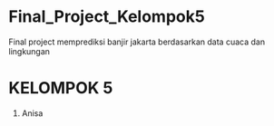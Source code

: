 # Final_Project_Kelompok5
Final project memprediksi banjir jakarta berdasarkan data cuaca dan lingkungan 

<div>
  <h1>KELOMPOK 5</h1>
  <ol>
    <li>Anisa</li>
  </ol>
</div>
